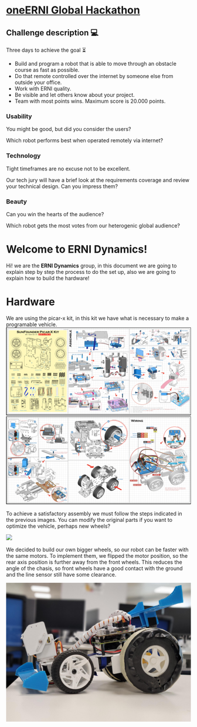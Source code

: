 # [oneERNI Global Hackathon](https://www.events.erni/hackathon)

## Challenge description 💻

Three days to achieve the goal​  ⏳

- Build and program a robot that is able to move through an obstacle course as fast as possible.​
- Do that remote controlled over the internet by someone else from outside your office.​
- Work with ERNI quality.​
- Be visible and let others know about your project.
- Team with most points wins. Maximum score is 20.000 points.​​

### Usability 
You might be good, but did you consider the users?

Which robot performs best when operated remotely via internet?

### Technology
Tight timeframes are no excuse not to be excellent.

Our tech jury will have a brief look at the requirements coverage and review your technical design. Can you impress them?

### Beauty
Can you win the hearts of the audience?

Which robot gets the most votes from our heterogenic global audience?
# Welcome to ERNI Dynamics!

Hi! we are the **ERNI Dynamics** group, in this document we are going to explain step by step the process to do the set up, also we are going to explain how to build the hardware!


# Hardware

We are using the picar-x kit, in this kit we have what is necessary to make a programable vehicle.
![Materials](https://github.com/enricd/erni_dynamics_hackathon/blob/6d5fc79c7afc406060e7dba13fa715742e2e5fe1/Documentation/materials-picar-x.png)
![Materials](https://github.com/enricd/erni_dynamics_hackathon/blob/6d5fc79c7afc406060e7dba13fa715742e2e5fe1/Documentation/materials2-picar-x.png)

To achieve a satisfactory assembly we must follow the steps indicated in the previous images. You can modify the original parts if you want to optimize the vehicle, perhaps new wheels?

<img src="https://github.com/enricd/erni_dynamics_hackathon/blob/32b93b73da940efe23bfba2c57dab719010e7603/Documentation/IMG_1713.png" width="250">

We decided to build our own bigger wheels, so our robot can be faster with the same motors. To implement them, we flipped the motor position, so the rear axis position is further away from the front wheels. This reduces the angle of the chasis, so front wheels have a good contact with the ground and the line sensor still have some clearance.

<img src="https://github.com/enricd/erni_dynamics_hackathon/blob/main/Documentation/ErniDynamicsCar.png"  width="700">
